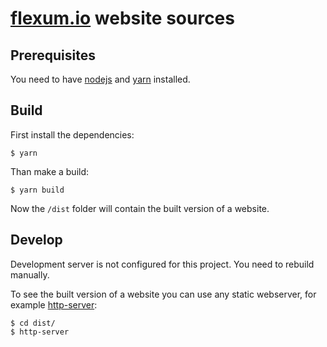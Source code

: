 # [flexum.io](https://flexum.io) website sources

## Prerequisites

You need to have [nodejs](https://nodejs.org/) and [yarn](https://yarnpkg.com/) installed.

## Build

First install the dependencies:

```shell
$ yarn
```

Than make a build:

```shell
$ yarn build
```

Now the `/dist` folder will contain the built version of a website.

## Develop

Development server is not configured for this project. You need to rebuild manually.

To see the built version of a website you can use any static webserver, for example
[http-server](https://www.npmjs.com/package/http-server):

```shell
$ cd dist/
$ http-server
```
